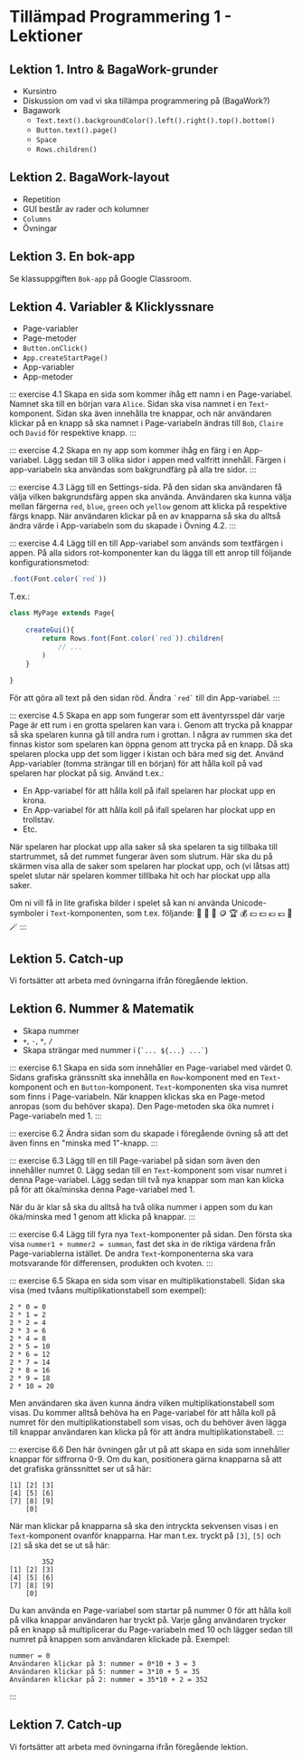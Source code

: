 # Tillämpad Programmering 1 - Lektioner

## Lektion 1. Intro & BagaWork-grunder
* Kursintro
* Diskussion om vad vi ska tillämpa programmering på (BagaWork?)
* Bagawork
	* `Text.text().backgroundColor().left().right().top().bottom()`
	* `Button.text().page()`
	* `Space`
	* `Rows.children()`




## Lektion 2. BagaWork-layout
* Repetition
* GUI består av rader och kolumner
* `Columns`
* Övningar




## Lektion 3. En bok-app
Se klassuppgiften `Bok-app` på Google Classroom.




## Lektion 4. Variabler & Klicklyssnare
* Page-variabler
* Page-metoder
* `Button.onClick()`
* `App.createStartPage()`
* App-variabler
* App-metoder

::: exercise 4.1
Skapa en sida som kommer ihåg ett namn i en Page-variabel. Namnet ska till en början vara `Alice`. Sidan ska visa namnet i en `Text`-komponent. Sidan ska även innehålla tre knappar, och när användaren klickar på en knapp så ska namnet i Page-variabeln ändras till `Bob`, `Claire` och `David` för respektive knapp.
:::

::: exercise 4.2
Skapa en ny app som kommer ihåg en färg i en App-variabel. Lägg sedan till 3 olika sidor i appen med valfritt innehåll. Färgen i app-variabeln ska användas som bakgrundfärg på alla tre sidor.
:::

::: exercise 4.3
Lägg till en Settings-sida. På den sidan ska användaren få välja vilken bakgrundsfärg appen ska använda. Användaren ska kunna välja mellan färgerna `red`, `blue`, `green` och `yellow` genom att klicka på respektive färgs knapp. När användaren klickar på en av knapparna så ska du alltså ändra värde i App-variabeln som du skapade i Övning 4.2.
:::

::: exercise 4.4
Lägg till en till App-variabel som används som textfärgen i appen. På alla sidors rot-komponenter kan du lägga till ett anrop till följande konfigurationsmetod:

```js
.font(Font.color(`red`))
```

T.ex.:

```js
class MyPage extends Page{
	
	createGui(){
		return Rows.font(Font.color(`red`)).children(
			// ...
		)
	}
	
}
```

För att göra all text på den sidan röd. Ändra `` `red` `` till din App-variabel.
:::

::: exercise 4.5
Skapa en app som fungerar som ett äventyrsspel där varje Page är ett rum i en grotta spelaren kan vara i. Genom att trycka på knappar så ska spelaren kunna gå till andra rum i grottan. I några av rummen ska det finnas kistor som spelaren kan öppna genom att trycka på en knapp. Då ska spelaren plocka upp det som ligger i kistan och bära med sig det. Använd App-variabler (tomma strängar till en början) för att hålla koll på vad spelaren har plockat på sig. Använd t.ex.:

* En App-variabel för att hålla koll på ifall spelaren har plockat upp en krona.
* En App-variabel för att hålla koll på ifall spelaren har plockat upp en trollstav.
* Etc.

När spelaren har plockat upp alla saker så ska spelaren ta sig tillbaka till startrummet, så det rummet fungerar även som slutrum. Här ska du på skärmen visa alla de saker som spelaren har plockat upp, och (vi låtsas att) spelet slutar när spelaren kommer tilllbaka hit och har plockat upp alla saker.

Om ni vill få in lite grafiska bilder i spelet så kan ni använda Unicode-symboler i `Text`-komponenten, som t.ex. följande: 👑 💎 💍 🪙 🏆 💰 💴 💵 💶 💷 📿 🪄
:::




## Lektion 5. Catch-up
Vi fortsätter att arbeta med övningarna ifrån föregående lektion.




## Lektion 6. Nummer & Matematik
* Skapa nummer
* `+`, `-`, `*`, `/`
* Skapa strängar med nummer i (`` `... ${...} ...` ``)

::: exercise 6.1
Skapa en sida som innehåller en Page-variabel med värdet 0. Sidans grafiska gränssnitt ska innehålla en `Row`-komponent med en `Text`-komponent och en `Button`-komponent. `Text`-komponenten ska visa numret som finns i Page-variabeln. När knappen klickas ska en Page-metod anropas (som du behöver skapa). Den Page-metoden ska öka numret i Page-variabeln med 1.
:::

::: exercise 6.2
Ändra sidan som du skapade i föregående övning så att det även finns en "minska med 1"-knapp.
:::

::: exercise 6.3
Lägg till en till Page-variabel på sidan som även den innehåller numret 0. Lägg sedan till en `Text`-komponent som visar numret i denna Page-variabel. Lägg sedan till två nya knappar som man kan klicka på för att öka/minska denna Page-variabel med 1.

När du är klar så ska du alltså ha två olika nummer i appen som du kan öka/minska med 1 genom att klicka på knappar.
:::

::: exercise 6.4
Lägg till fyra nya `Text`-komponenter på sidan. Den första ska visa `nummer1 + nummer2 = summan`, fast det ska in de riktiga värdena från Page-variablerna istället. De andra `Text`-komponenterna ska vara motsvarande för differensen, produkten och kvoten.
:::

::: exercise 6.5
Skapa en sida som visar en multiplikationstabell. Sidan ska visa (med tvåans multiplikationstabell som exempel):

```
2 * 0 = 0
2 * 1 = 2
2 * 2 = 4
2 * 3 = 6
2 * 4 = 8
2 * 5 = 10
2 * 6 = 12
2 * 7 = 14
2 * 8 = 16
2 * 9 = 18
2 * 10 = 20
```

Men användaren ska även kunna ändra vilken multiplikationstabell som visas. Du kommer alltså behöva ha en Page-variabel för att hålla koll på numret för den multiplikationstabell som visas, och du behöver även lägga till knappar användaren kan klicka på för att ändra multiplikationstabell. 
:::

::: exercise 6.6
Den här övningen går ut på att skapa en sida som innehåller knappar för siffrorna 0-9. Om du kan, positionera gärna knapparna så att det grafiska gränssnittet ser ut så här:

```
[1] [2] [3]
[4] [5] [6]
[7] [8] [9]
    [0]
```

När man klickar på knapparna så ska den intryckta sekvensen visas i en `Text`-komponent ovanför knapparna. Har man t.ex. tryckt på `[3]`, `[5]` och `[2]` så ska det se ut så här:

```
        352
[1] [2] [3]
[4] [5] [6]
[7] [8] [9]
    [0]
```

Du kan använda en Page-variabel som startar på nummer 0 för att hålla koll på vilka knappar användaren har tryckt på. Varje gång användaren trycker på en knapp så multiplicerar du Page-variabeln med 10 och lägger sedan till numret på knappen som användaren klickade på. Exempel:

```
nummer = 0
Användaren klickar på 3: nummer = 0*10 + 3 = 3
Användaren klickar på 5: nummer = 3*10 + 5 = 35
Användaren klickar på 2: nummer = 35*10 + 2 = 352
```

:::




## Lektion 7. Catch-up
Vi fortsätter att arbeta med övningarna ifrån föregående lektion.

